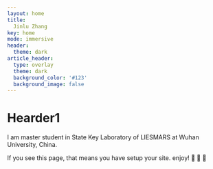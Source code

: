 ```yaml
---
layout: home
title: 
  Jinlu Zhang
key: home
mode: immersive
header:
  theme: dark
article_header:
  type: overlay
  theme: dark
  background_color: '#123'
  background_image: false
---
```


# Hearder1

  I am master student in State Key Laboratory of LIESMARS at Wuhan University, China.

If you see this page, that means you have setup your site. enjoy! :ghost: :ghost: :ghost:


<!--more-->



<style>
  .page__header .header__brand path {
    fill: rgba(255, 255, 255, .95);
  }
  .hero h1{
    font-size: 2.0rem;
  }
  .article__header--overlay .overlay{
    min-height: 50rem;
  }
</style>

